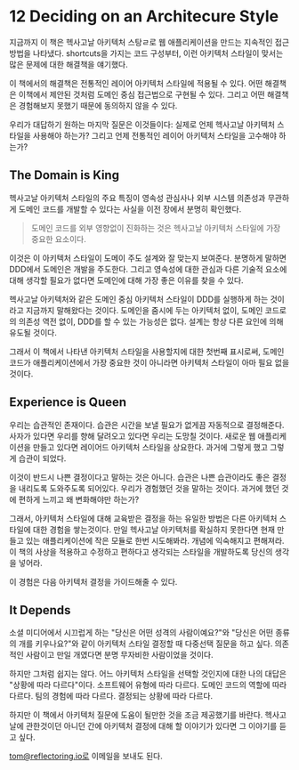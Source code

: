 # 12 Deciding on an Architecure Style

지금까지 이 책은 헥사고날 아키텍처 스탕ㄹ로 웹 애플리케이션을 만드는 지속적인 접근방법을 나타냈다. shortcuts을 가지는 코드 구성부터, 이런 아키텍처 스타일이 맞서는 많은 문제에 대한 해결책을 얘기했다.

이 책에서의 해결책은 전통적인 레이어 아키텍처 스타일에 적용될 수 있다. 어떤 해결책은 이책에서 제안된 것처럼 도메인 중심 접근법으로 구현될 수 있다. 그리고 어떤 해결책은 경험해보지 못했기 때문에 동의하지 않을 수 있다.

우리가 대답하기 원하는 마지막 질문은 이것들이다: 실제로 언제 헥사고날 아키텍처 스타일을 사용해야 하는가? 그리고 언제 전통적인 레이어 아키텍처 스타일을 고수해야 하는가?



## The Domain is King

헥사고날 아키텍처 스타일의 주요 특징이 영속성 관심사나 외부 시스템 의존성과 무관하게 도메인 코드를 개발할 수 있다는 사실을 이전 장에서 분명히 확인했다.

> 도메인 코드를 외부 영향없이 진화하는 것은 헥사고날 아키텍처 스타일에 가장 중요한 요소이다.

이것은 이 아키텍처 스타일이 도메이 주도 설계와 잘 맞는지 보여준다. 분명하게 말하면 DDD에서 도메인은 개발을 주도한다. 그리고 영속성에 대한 관심과 다른 기술적 요소에 대해 생각할 필요가 없다면 도메인에 대해 가장 좋은 이유를 찾을 수 있다.

헥사고날 아키텍처와 같은 도메인 중심 아키텍처 스타일이 DDD를 실행하게 하는 것이라고 지금까지 말해왔다는 것이다. 도메인을 줌시에 두는 아키텍처 없이, 도메인 코드로의 의존성 역전 없이, DDD를 할 수 있는 가능성은 없다. 설계는 항상 다른 요인에 의해 유도될 것이다.

그래서 이 책에서 나타낸 아키텍처 스타일을 사용할지에 대한 첫번째 표시로써, 도메인 코드가 애플리케이션에서 가장 중요한 것이 아니라면 아키텍처 스타일이 아마 필요 없을 것이다.



## Experience is Queen

우리는 습관적인 존재이다. 습관은 시간을 보낼 필요가 없게끔 자동적으로 결정해준다. 사자가 있다면 우리를 향해 달려오고 있다면 우리는 도망칠 것이다. 새로운 웹 애플리케이션을 만들고 있다면 레이어드 아키텍처 스타일을 상요한다. 과거에 그렇게 했고 그렇게 습관이 되었다.

이것이 반드시 나쁜 결정이다고 말하는 것은 아니다. 습관은 나쁜 습관이라도 좋은 결정을 내리도록 도와주도록 되어있다. 우리가 경험했던 것을 말하는 것이다. 과거에 했던 것에 편하게 느끼고 왜 변화해야만 하는가?

그래서, 아키텍처 스타일에 대해 교육받은 결정을 하는 유일한 방법은 다른 아키텍처 스타일에 대한 경험을 쌓는것이다. 만일 헥사고날 아키텍처를 확실하지 못한다면 현재 만들고 있는 애플리케이션에 작은 모듈로 한번 시도해봐라. 개념에 익숙해지고 편해져라. 이 책의 사상을 적용하고 수정하고 편하다고 생각되는 스타일을 개발하도록 당신의 생각을 넣어라.

이 경험은 다음 아키텍처 결정을 가이드해줄 수 있다.



## It Depends

소셜 미디어에서 시끄럽게 하는 "당신은 어떤 성격의 사람이예요?"와 "당신은 어떤 종류의 개를 키우나요?"와 같이 아키텍처 스타일 결정할 때 다중선택 질문을 하고 싶다. 의존적인 사람이고 만일 개였다면 분명 무자비한 사람이었을 것이다.

하지만 그처럼 쉽지는 않다. 어느 아키텍처 스타일을 선택할 것인지에 대한 나의 대답은 "상황에 따라 다르다"이다. 소프트웨어 유형에 따라 다르다. 도메인 코드의 역할에 따라 다르다. 팀의 경험에 따라 다르다. 결정되는 상황에 따라 다르다.

하지만 이 책에서 아키텍처 질문에 도움이 될만한 것을 조금 제공했기를 바란다. 헥사고날에 관한것이던 아니던 간에 아키텍처 결정에 대해 할 이야기가 있다면 그 이야기를 듣고 싶다.

tom@reflectoring.io로 이메일을 보내도 된다.